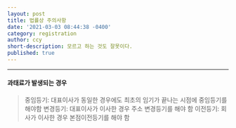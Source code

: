 ```yaml
---
layout: post
title: 법률상 주의사항
date: '2021-03-03 08:44:38 -0400'
category: registration
author: ccy
short-description: 모르고 하는 것도 잘못이다.
published: true
---
```


-----

#### 과태료가 발생되는 경우
> 중임등기: 대표이사가 동일한 경우에도 최초의 임기가 끝나는 시점에 중임등기를 해야함 
> 변경등기: 대표이사가 이사한 경우 주소 변경등기를 해야 함 
> 이전등기: 회사가 이사한 경우 본점이전등기를 해야 함 
